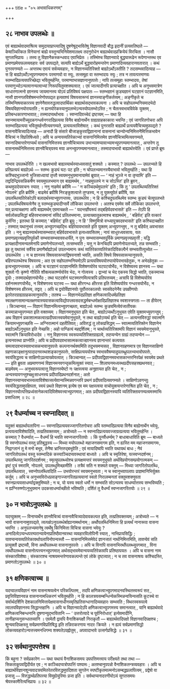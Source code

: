 +++
title = "०५ अभावाधिकरणम्"

+++

## २८ नाभाव उपलब्धेः ॥

एवं बाह्यार्थवादमाश्रित्य समुदायाप्राप्त्यादिषु दूषणेषूद्भावितेषु विज्ञानवादी बौद्ध इदानीं प्रत्यवतिष्ठते — केषाञ्चित्किल विनेयानां बाह्ये वस्तुन्यभिनिवेशमालक्ष्य तदनुरोधेन बाह्यार्थवादप्रक्रियेयं विरचिता । नासौ सुगताभिप्रायः । तस्य तु विज्ञानैकस्कन्धवाद एवाभिप्रेतः । तस्मिंश्च विज्ञानवादे बुद्ध्यारूढेन रूपेणान्तस्थ एव प्रमाणप्रमेयफलव्यवहारः सर्व उपपद्यते, सत्यपि बाह्येऽर्थे बुद्ध्यारोहमन्तरेण प्रमाणादिव्यवहारानवतारात् । कथं पुनरवगम्यते — अन्तस्थ एवायं सर्वव्यवहारः, न विज्ञानव्यतिरिक्तो बाह्योऽर्थोऽस्तीति ? तदसम्भवादित्याह — स हि बाह्योऽर्थोऽभ्युपगम्यमानः परमाणवो वा स्युः, तत्समूहा वा स्तम्भादयः स्युः ; तत्र न तावत्परमाणवः स्तम्भादिप्रत्ययपरिच्छेद्या भवितुमर्हन्ति, परमाण्वाभासज्ञानानुपपत्तेः ; नापि तत्समूहाः स्तम्भादयः, तेषां परमाणुभ्योऽन्यत्वानन्यत्वाभ्यां निरूपयितुमशक्यत्वात् । एवं जात्यादीनपि प्रत्याचक्षीत । अपि च अनुभवमात्रेण साधारणात्मनो ज्ञानस्य जायमानस्य योऽयं प्रतिविषयं पक्षपातः — स्तम्भज्ञानं कुड्यज्ञानं घटज्ञानं पटज्ञानमिति, नासौ ज्ञानगतविशेषमन्तरेणोपपद्यत इत्यवश्यं विषयसारूप्यं ज्ञानस्याङ्गीकर्तव्यम् ; अङ्गीकृते च तस्मिन्विषयाकारस्य ज्ञानेनैवावरुद्धत्वादपार्थिका बाह्यार्थसद्भावकल्पना । अपि च सहोपलम्भनियमादभेदो विषयविज्ञानयोरापतति ; न ह्यनयोरेकस्यानुपलम्भेऽन्यस्योपलम्भोऽस्ति ; न चैतत्स्वभावविवेके युक्तम् , प्रतिबन्धकारणाभावात् ; तस्मादप्यर्थाभावः । स्वप्नादिवच्चेदं द्रष्टव्यम् — यथा हि स्वप्नमायामरीच्युदकगन्धर्वनगरादिप्रत्यया विनैव बाह्येनार्थेन ग्राह्यग्राहकाकारा भवन्ति ; एवं जागरितगोचरा अपि स्तम्भादिप्रत्यया भवितुमर्हन्तीत्यवगम्यते, प्रत्ययत्वाविशेषात् । कथं पुनरसति बाह्यार्थे प्रत्ययवैचित्र्यमुपपद्यते ? वासनावैचित्र्यादित्याह — अनादौ हि संसारे बीजाङ्कुरवद्विज्ञानानां वासनानां चान्योन्यनिमित्तनैमित्तिकभावेन वैचित्र्यं न विप्रतिषिध्यते ; अपि च अन्वयव्यतिरेकाभ्यां वासनानिमित्तमेव ज्ञानवैचित्र्यमित्यवगम्यते, स्वप्नादिष्वन्तरेणाप्यर्थं वासनानिमित्तस्य ज्ञानवैचित्र्यस्य उभाभ्यामप्यावाभ्यामभ्युपगम्यमानत्वात् , अन्तरेण तु वासनामर्थनिमित्तस्य ज्ञानवैचित्र्‌यस्य मया अनभ्युपगम्यमानत्वात् ; तस्मादप्यभावो बाह्यार्थस्येति । एवं प्राप्ते ब्रूमः —

नाभाव उपलब्धेरिति । न खल्वभावो बाह्यस्यार्थस्याध्यवसातुं शक्यते । कस्मात् ? उपलब्धेः — उपलभ्यते हि प्रतिप्रत्ययं बाह्योऽर्थः — स्तम्भः कुड्यं घटः पट इति ; न चोपलभ्यमानस्यैवाभावो भवितुमर्हति ; यथा हि कश्चिद्भुञ्जानो भुजिसाध्यायां तृप्तौ स्वयमनुभूयमानायामेवं ब्रूयात् — ‘ नाहं भुञ्जे न वा तृप्यामि’ इति — तद्वदिन्द्रियसन्निकर्षेण स्वयमुपलभमान एव बाह्यमर्थम् , ‘ नाहमुपलभे न च सोऽस्ति’ इति ब्रुवन् , कथमुपादेयवचनः स्यात् । ननु नाहमेवं ब्रवीमि — ‘ न कञ्चिदर्थमुपलभे’ इति ; किं तु ‘ उपलब्धिव्यतिरिक्तं नोपलभे’ इति ब्रवीमि ; बाढमेवं ब्रवीषि निरङ्कुशत्वात्ते तुण्डस्य, न तु युक्त्युपेतं ब्रवीषि, यत उपलब्धिव्यतिरेकोऽपि बलादर्थस्याभ्युपगन्तव्यः, उपलब्धेरेव ; न हि कश्चिदुपलब्धिमेव स्तम्भः कुड्यं चेत्युपलभते ; उपलब्धिविषयत्वेनैव तु स्तम्भकुड्यादीन्सर्वे लौकिका उपलभन्ते । अतश्च एवमेव सर्वे लौकिका उपलभन्ते, यत् प्रत्याचक्षाणा अपि बाह्यमर्थम् एवमाचक्षते — ‘ यदन्तर्ज्ञेयरूपं तद्बहिर्वदवभासते’ इति — तेऽपि हि सर्वलोकप्रसिद्धां बहिरवभासमानां संविदं प्रतिलभमानाः, प्रत्याख्यातुकामाश्च बाह्यमर्थम् , ‘ बहिर्वत्’ इति वत्कारं कुर्वन्ति ; इतरथा हि कस्मात् ‘ बहिर्वत्’ इति ब्रूयुः ; न हि ‘ विष्णुमित्रो वन्ध्यापुत्रवदवभासते’ इति कश्चिदाचक्षीत ; तस्मात् यथानुभवं तत्त्वम् अभ्युपगच्छद्भिः बहिरेवावभासते इति युक्तम् अभ्युपगन्तुम् , न तु बहिर्वत् अवभासत इति । ननु बाह्यस्यार्थस्यासम्भवात् बहिर्वदवभासते इत्यध्यवसितम् ; नायं साधुरध्यवसायः, यतः प्रमाणप्रवृत्त्यप्रवृत्तिपूर्वकौ सम्भवासम्भवाववधार्येते, न पुनः सम्भवासम्भवपूर्विके प्रमाणप्रवृत्त्यप्रवृत्ती ; यद्धि प्रत्यक्षादीनामन्यतमेनापि प्रमाणेनोपलभ्यते, तत्सम्भवति ; यत्तु न केनचिदपि प्रमाणेनोपलभ्यते, तन्न सम्भवति ; इह तु यथास्वं सर्वैरेव प्रमाणैर्बाह्योऽर्थ उपलभ्यमानः कथं व्यतिरेकाव्यतिरेकादिविकल्पैर्न सम्भवतीत्युच्येत — उपलब्धेरेव । न च ज्ञानस्य विषयसारूप्याद्विषयनाशो भवति, असति विषये विषयसारूप्यानुपपत्तेः, बहिरुपलब्धेश्च विषयस्य ; अत एव सहोपलम्भनियमोऽपि प्रत्ययविषययोरुपायोपेयभावहेतुकः, न अभेदहेतुकः — इत्यभ्युपगन्तव्यम् । अपि च घटज्ञानं पटज्ञानमिति विशेषणयोरेव घटपटयोर्भेदः, न विशेष्यस्य ज्ञानस्य — यथा शुक्लो गौः कृष्णो गौरिति शौक्ल्यकार्ष्ण्ययोरेव भेदः, न गोत्वस्य । द्वाभ्यां च भेद एकस्य सिद्धो भवति, एकस्माच्च द्वयोः ; तस्मादर्थज्ञानयोर्भेदः ; तथा घटदर्शनं घटस्मरणमित्यत्रापि प्रतिपत्तव्यम् ; अत्रापि हि विशेष्ययोरेव दर्शनस्मरणयोर्भेदः, न विशेषणस्य घटस्य — यथा क्षीरगन्धः क्षीररस इति विशेष्ययोरेव गन्धरसयोर्भेदः, न विशेषणस्य क्षीरस्य, तद्वत् । अपि च द्वयोर्विज्ञानयोः पूर्वोत्तरकालयोः स्वसंवेदनेनैव उपक्षीणयोः इतरेतरग्राह्यग्राहकत्वानुपपत्तिः ; ततश्च — विज्ञानभेदप्रतिज्ञा क्षणिकत्वादिधर्मप्रतिज्ञा स्वलक्षणसामान्यलक्षणवास्यवासकत्वाविद्योपप्लवसदसद्धर्मबन्धमोक्षादिप्रतिज्ञाश्च स्वशास्त्रगताः — ता हीयेरन् । किञ्चान्यत् — विज्ञानं विज्ञानमित्यभ्युपगच्छता, बाह्योऽर्थः स्तम्भः कुड्यमित्येवंजातीयकः कस्मान्नाभ्युपगम्यत इति वक्तव्यम् । विज्ञानमनुभूयत इति चेत् , बाह्योऽप्यर्थोऽनुभूयत एवेति युक्तमभ्युपगन्तुम् ; अथ विज्ञानं प्रकाशात्मकत्वात्प्रदीपवत्स्वयमेवानुभूयते, न तथा बाह्योऽप्यर्थ इति चेत् — अत्यन्तविरुद्धां स्वात्मनि क्रियामभ्युपगच्छसि — अग्निरात्मानं दहतीतिवत् ; अविरुद्धं तु लोकप्रसिद्धम् — स्वात्मव्यतिरिक्तेन विज्ञानेन बाह्योऽर्थोऽनुभूयत इति नेच्छसि ; अहो पाण्डित्यं महद्दर्शितम् ; न चार्थाव्यतिरिक्तमपि विज्ञानं स्वयमेवानुभूयते, स्वात्मनि क्रियाविरोधादेव । ननु विज्ञानस्य स्वरूपव्यतिरिक्तग्राह्यत्वे, तदप्यन्येन ग्राह्यं तदप्यन्येन — इत्यनवस्था प्राप्नोति ; अपि च प्रदीपवदवभासात्मकत्वाज्ज्ञानस्य ज्ञानान्तरं कल्पयतः समत्वादवभास्यावभासकभावानुपपत्तेः कल्पनानर्थक्यमिति तदुभयमप्यसत् , विज्ञानग्रहणमात्र एव विज्ञानसाक्षिणो ग्रहणाकाङ्क्षानुत्पादादनवस्थाशङ्कानुपपत्तेः, साक्षिप्रत्यययोश्च स्वभाववैषम्यादुपलब्ध्रुपलभ्यभावोपपत्तेः, स्वयंसिद्धस्य च साक्षिणोऽप्रत्याख्येयत्वात् । किञ्चान्यत् — प्रदीपवद्विज्ञानमवभासकान्तरनिरपेक्षं स्वयमेव प्रथते — इति ब्रुवता अप्रमाणगम्यं विज्ञानमनवगन्तृकमित्युक्तं स्यात् — शिलाघनमध्यस्थप्रदीपसहस्रप्रथनवत् ; बाढमेवम् — अनुभवरूपत्वात्तु विज्ञानस्येष्टो नः पक्षस्त्वया अनुज्ञायत इति चेत् , न ; अन्यस्यावगन्तुश्चक्षुःसाधनस्य प्रदीपादिप्रथनदर्शनात् ; अतो विज्ञानस्याप्यवभास्यत्वाविशेषात्सत्येवान्यस्मिन्नवगन्तरि प्रथनं प्रदीपवदित्यवगम्यते । साक्षिणोऽवगन्तुः स्वयंसिद्धतामुपक्षिपता, स्वयं प्रथते विज्ञानम् इत्येष एव मम पक्षस्त्वया वाचोयुक्त्यन्तरेणाश्रित इति चेत् , न ; विज्ञानस्योत्पत्तिप्रध्वंसानेकत्वादिविशेषवत्त्वाभ्युपगमात् ; अतः प्रदीपवद्विज्ञानस्यापि व्यतिरिक्तावगम्यत्वमस्माभिः प्रसाधितम् ॥ २८ ॥

## २९ वैधर्म्याच्च न स्वप्नादिवत् ॥

यदुक्तं बाह्यार्थापलापिना — स्वप्नादिप्रत्ययवज्जागरितगोचरा अपि स्तम्भादिप्रत्यया विनैव बाह्येनार्थेन भवेयुः, प्रत्ययत्वाविशेषादिति, तत्प्रतिवक्तव्यम् ; अत्रोच्यते — न स्वप्नादिप्रत्ययवज्जाग्रत्प्रत्यया भवितुमर्हन्ति । कस्मात् ? वैधर्म्यात् — वैधर्म्यं हि भवति स्वप्नजागरितयोः । किं पुनर्वैधर्म्यम् ? बाधाबाधाविति ब्रूमः — बाध्यते हि स्वप्नोपलब्धं वस्तु प्रतिबुद्धस्य — मिथ्या मयोपलब्धो महाजनसमागम इति, न ह्यस्ति मम महाजनसमागमः, निद्राग्लानं तु मे मनो बभूव, तेनैषा भ्रान्तिरुद्बभूवेति ; एवं मायादिष्वपि भवति यथायथं बाधः ; नैवं जागरितोपलब्धं वस्तु स्तम्भादिकं कस्याञ्चिदप्यवस्थायां बाध्यते । अपि च स्मृतिरेषा, यत्स्वप्नदर्शनम् ; उपलब्धिस्तु जागरितदर्शनम् ; स्मृत्युपलब्ध्योश्च प्रत्यक्षमन्तरं स्वयमनुभूयते अर्थविप्रयोगसम्प्रयोगात्मकम् — इष्टं पुत्रं स्मरामि, नोपलभे, उपलब्धुमिच्छामीति । तत्रैवं सति न शक्यते वक्तुम् — मिथ्या जागरितोपलब्धिः, उपलब्धित्वात् , स्वप्नोपलब्धिवदिति — उभयोरन्तरं स्वयमनुभवता ; न च स्वानुभवापलापः प्राज्ञमानिभिर्युक्तः कर्तुम् । अपि च अनुभवविरोधप्रसङ्गाज्जागरितप्रत्ययानां स्वतो निरालम्बनतां वक्तुमशक्नुवता स्वप्नप्रत्ययसाधर्म्याद्वक्तुमिष्यते ; न च, यो यस्य स्वतो धर्मो न सम्भवति सोऽन्यस्य साधर्म्यात्तस्य सम्भविष्यति ; न ह्यग्निरुष्णोऽनुभूयमान उदकसाधर्म्याच्छीतो भविष्यति ; दर्शितं तु वैधर्म्यं स्वप्नजागरितयोः ॥ २९ ॥

## ३० न भावोऽनुपलब्धेः ॥

यदप्युक्तम् — विनाप्यर्थेन ज्ञानवैचित्र्यं वासनावैचित्र्यादेवावकल्पत इति, तत्प्रतिवक्तव्यम् ; अत्रोच्यते — न भावो वासनानामुपपद्यते, त्वत्पक्षेऽनुपलब्धेर्बाह्यानामर्थानाम् ; अर्थोपलब्धिनिमित्ता हि प्रत्यर्थं नानारूपा वासना भवन्ति । अनुपलभ्यमानेषु त्वर्थेषु किंनिमित्ता विचित्रा वासना भवेयुः ? अनादित्वेऽप्यन्धपरम्परान्यायेनाप्रतिष्ठैवानवस्था व्यवहारविलोपिनी स्यात् , नाभिप्रायसिद्धिः ; यावप्यन्वयव्यतिरेकावर्थापलापिनोपन्यस्तौ — वासनानिमित्तमेवेदं ज्ञानजातं नार्थनिमित्तमिति, तावप्येवं सति प्रत्युक्तौ द्रष्टव्यौ, विना अर्थोपलब्ध्या वासनानुपपत्तेः । अपि च विनापि वासनाभिरर्थोपलब्ध्युपगमात् , विना त्वर्थोपलब्ध्या वासनोत्पत्त्यनभ्युपगमात् अर्थसद्भावमेवान्वयव्यतिरेकावपि प्रतिष्ठापयतः । अपि च वासना नाम संस्कारविशेषाः ; संस्काराश्च नाश्रयमन्तरेणावकल्पन्ते एवं लोके दृष्टत्वात् ; न च तव वासनाश्रयः कश्चिदस्ति, प्रमाणतोऽनुपलब्धेः ॥ ३० ॥

## ३१ क्षणिकत्वाच्च ॥

यदप्यालयविज्ञानं नाम वासनाश्रयत्वेन परिकल्पितम् , तदपि क्षणिकत्वाभ्युपगमादनवस्थितस्वरूपं सत् , प्रवृत्तिविज्ञानवन्न वासनानामधिकरणं भवितुमर्हति ; न हि कालत्रयसम्बन्धिन्येकस्मिन्नन्वयिन्यसति कूटस्थे वा सर्वार्थदर्शिनि देशकालनिमित्तापेक्षवासनाधीनस्मृतिप्रतिसन्धानादिव्यवहारः सम्भवति ; स्थिरस्वरूपत्वे त्वालयविज्ञानस्य सिद्धान्तहानिः । अपि च विज्ञानवादेऽपि क्षणिकत्वाभ्युपगमस्य समानत्वात् , यानि बाह्यार्थवादे क्षणिकत्वनिबन्धनानि दूषणान्युद्भावितानि — ‘ उत्तरोत्पादे च पूर्वनिरोधात्’ इत्येवमादीनि, तानीहाप्यनुसन्धातव्यानि । एवमेतौ द्वावपि वैनाशिकपक्षौ निराकृतौ — बाह्यार्थवादिपक्षो विज्ञानवादिपक्षश्च ; शून्यवादिपक्षस्तु सर्वप्रमाणविप्रतिषिद्ध इति तन्निराकरणाय नादरः क्रियते । न ह्ययं सर्वप्रमाणसिद्धो लोकव्यवहारोऽन्यत्तत्त्वमनधिगम्य शक्यतेऽपह्नोतुम् , अपवादाभावे उत्सर्गप्रसिद्धेः ॥ ३१ ॥

## ३२ सर्वथानुपपत्तेश्च ॥

किं बहुना ? सर्वप्रकारेण — यथा यथायं वैनाशिकसमय उपपत्तिमत्त्वाय परीक्ष्यते तथा तथा — सिकताकूपवद्विदीर्यत एव ; न काञ्चिदप्यत्रोपपत्तिं पश्यामः ; अतश्चानुपपन्नो वैनाशिकतन्त्रव्यवहारः । अपि च बाह्यार्थविज्ञानशून्यवादत्रयमितरेतरविरुद्धमुपदिशता सुगतेन स्पष्टीकृतमात्मनोऽसम्बद्धप्रलापित्वम् , प्रद्वेषो वा प्रजासु — विरुद्धार्थप्रतिपत्त्या विमुह्येयुरिमाः प्रजा इति । सर्वथाप्यनादरणीयोऽयं सुगतसमयः श्रेयस्कामैरित्यभिप्रायः ॥ ३२ ॥
